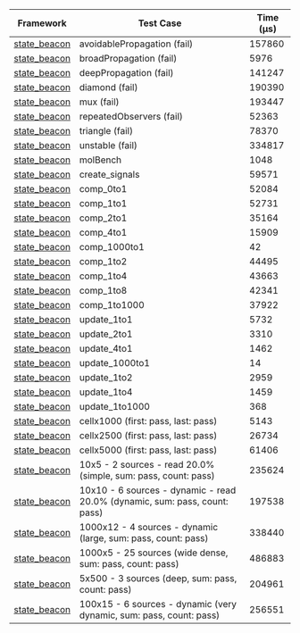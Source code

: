 | Framework | Test Case | Time (μs) |
| --- | --- | --- |
| [state_beacon](https://github.com/jinyus/dart_beacon) | avoidablePropagation (fail) | 157860 |
| [state_beacon](https://github.com/jinyus/dart_beacon) | broadPropagation (fail) | 5976 |
| [state_beacon](https://github.com/jinyus/dart_beacon) | deepPropagation (fail) | 141247 |
| [state_beacon](https://github.com/jinyus/dart_beacon) | diamond (fail) | 190390 |
| [state_beacon](https://github.com/jinyus/dart_beacon) | mux (fail) | 193447 |
| [state_beacon](https://github.com/jinyus/dart_beacon) | repeatedObservers (fail) | 52363 |
| [state_beacon](https://github.com/jinyus/dart_beacon) | triangle (fail) | 78370 |
| [state_beacon](https://github.com/jinyus/dart_beacon) | unstable (fail) | 334817 |
| [state_beacon](https://github.com/jinyus/dart_beacon) | molBench | 1048 |
| [state_beacon](https://github.com/jinyus/dart_beacon) | create_signals | 59571 |
| [state_beacon](https://github.com/jinyus/dart_beacon) | comp_0to1 | 52084 |
| [state_beacon](https://github.com/jinyus/dart_beacon) | comp_1to1 | 52731 |
| [state_beacon](https://github.com/jinyus/dart_beacon) | comp_2to1 | 35164 |
| [state_beacon](https://github.com/jinyus/dart_beacon) | comp_4to1 | 15909 |
| [state_beacon](https://github.com/jinyus/dart_beacon) | comp_1000to1 | 42 |
| [state_beacon](https://github.com/jinyus/dart_beacon) | comp_1to2 | 44495 |
| [state_beacon](https://github.com/jinyus/dart_beacon) | comp_1to4 | 43663 |
| [state_beacon](https://github.com/jinyus/dart_beacon) | comp_1to8 | 42341 |
| [state_beacon](https://github.com/jinyus/dart_beacon) | comp_1to1000 | 37922 |
| [state_beacon](https://github.com/jinyus/dart_beacon) | update_1to1 | 5732 |
| [state_beacon](https://github.com/jinyus/dart_beacon) | update_2to1 | 3310 |
| [state_beacon](https://github.com/jinyus/dart_beacon) | update_4to1 | 1462 |
| [state_beacon](https://github.com/jinyus/dart_beacon) | update_1000to1 | 14 |
| [state_beacon](https://github.com/jinyus/dart_beacon) | update_1to2 | 2959 |
| [state_beacon](https://github.com/jinyus/dart_beacon) | update_1to4 | 1459 |
| [state_beacon](https://github.com/jinyus/dart_beacon) | update_1to1000 | 368 |
| [state_beacon](https://github.com/jinyus/dart_beacon) | cellx1000 (first: pass, last: pass) | 5143 |
| [state_beacon](https://github.com/jinyus/dart_beacon) | cellx2500 (first: pass, last: pass) | 26734 |
| [state_beacon](https://github.com/jinyus/dart_beacon) | cellx5000 (first: pass, last: pass) | 61406 |
| [state_beacon](https://github.com/jinyus/dart_beacon) | 10x5 - 2 sources - read 20.0% (simple, sum: pass, count: pass) | 235624 |
| [state_beacon](https://github.com/jinyus/dart_beacon) | 10x10 - 6 sources - dynamic - read 20.0% (dynamic, sum: pass, count: pass) | 197538 |
| [state_beacon](https://github.com/jinyus/dart_beacon) | 1000x12 - 4 sources - dynamic (large, sum: pass, count: pass) | 338440 |
| [state_beacon](https://github.com/jinyus/dart_beacon) | 1000x5 - 25 sources (wide dense, sum: pass, count: pass) | 486883 |
| [state_beacon](https://github.com/jinyus/dart_beacon) | 5x500 - 3 sources (deep, sum: pass, count: pass) | 204961 |
| [state_beacon](https://github.com/jinyus/dart_beacon) | 100x15 - 6 sources - dynamic (very dynamic, sum: pass, count: pass) | 256551 |
